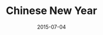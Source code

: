 ---
layout: site
title: "Chinese New Year"
date: 2015-07-04
categories: [google]
version: 0.0.0
major: 0
minor: 0
patch: 0
slug: chinese-new-year
link: https://chinesenewyear.withgoogle.com
submitter: lpolepeddi
permalink: /sites/:slug
---
